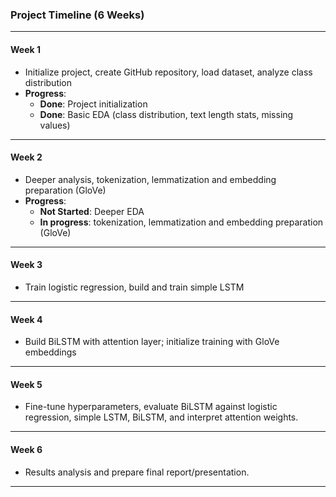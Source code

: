 ### Project Timeline (6 Weeks)

---

#### **Week 1**
- Initialize project, create GitHub repository, load dataset, analyze class distribution  
- **Progress**:  
  - **Done**: Project initialization
  - **Done**: Basic EDA (class distribution, text length stats, missing values)    

---

#### **Week 2**
- Deeper analysis, tokenization, lemmatization and embedding preparation (GloVe)  
- **Progress**:  
  - **Not Started**: Deeper EDA  
  - **In progress**: tokenization, lemmatization and embedding preparation (GloVe)

---

#### **Week 3**  
- Train logistic regression, build and train simple LSTM
 

---

#### **Week 4**  
- Build BiLSTM with attention layer; initialize training with GloVe embeddings  


---

#### **Week 5**  
- Fine-tune hyperparameters, evaluate BiLSTM against logistic regression, simple LSTM, BiLSTM, and interpret attention weights.  

---

#### **Week 6**  
- Results analysis and prepare final report/presentation.  

---